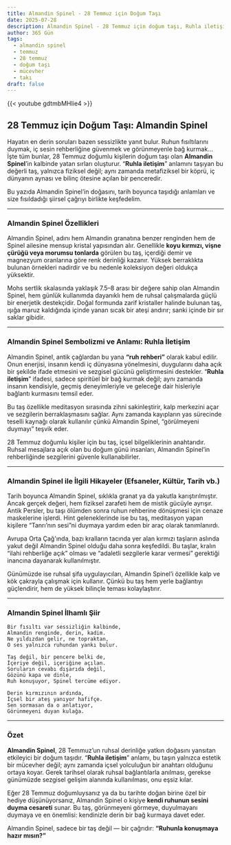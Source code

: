 ```yaml
---
title: Almandin Spinel - 28 Temmuz için Doğum Taşı
date: 2025-07-28
description: Almandin Spinel - 28 Temmuz için doğum taşı, Ruhla iletişim sembolü. Bu özel taşın derin anlamını öğrenin.
author: 365 Gün
tags:
  - almandin spinel
  - temmuz
  - 28 temmuz
  - doğum taşı
  - mücevher
  - takı
draft: false
---
```


{{< youtube gdtmbMHIie4 >}}

## 28 Temmuz için Doğum Taşı: Almandin Spinel

Hayatın en derin soruları bazen sessizlikte yanıt bulur. Ruhun fısıltılarını duymak, iç sesin rehberliğine güvenmek ve görünmeyenle bağ kurmak… İşte tüm bunlar, 28 Temmuz doğumlu kişilerin doğum taşı olan **Almandin Spinel**’in kalbinde yatan sırları oluşturur. “**Ruhla iletişim**” anlamını taşıyan bu değerli taş, yalnızca fiziksel değil; aynı zamanda metafiziksel bir köprü, iç dünyanın aynası ve bilinç ötesine açılan bir penceredir.

Bu yazıda Almandin Spinel’in doğasını, tarih boyunca taşıdığı anlamları ve size fısıldadığı şiirsel çağrıyı birlikte keşfedelim.

---

### Almandin Spinel Özellikleri

Almandin Spinel, adını hem Almandin granatına benzer renginden hem de Spinel ailesine mensup kristal yapısından alır. Genellikle **koyu kırmızı, vişne çürüğü veya morumsu tonlarda** görülen bu taş, içerdiği demir ve magnezyum oranlarına göre renk derinliği kazanır. Yüksek berraklıkta bulunan örnekleri nadirdir ve bu nedenle koleksiyon değeri oldukça yüksektir.

Mohs sertlik skalasında yaklaşık 7.5–8 arası bir değere sahip olan Almandin Spinel, hem günlük kullanımda dayanıklı hem de ruhsal çalışmalarda güçlü bir enerjetik destekçidir. Doğal formunda zarif kristaller halinde bulunan taş, ışığa maruz kaldığında içinde yanan sıcak bir ateşi andırır; sanki içinde bir sır saklar gibidir.

---

### Almandin Spinel Sembolizmi ve Anlamı: Ruhla İletişim

Almandin Spinel, antik çağlardan bu yana **“ruh rehberi”** olarak kabul edilir. Onun enerjisi, insanın kendi iç dünyasına yönelmesini, duygularını daha açık bir şekilde ifade etmesini ve sezgisel gücünü geliştirmesini destekler. “**Ruhla iletişim**” ifadesi, sadece spiritüel bir bağ kurmak değil; aynı zamanda insanın kendisiyle, geçmiş deneyimleriyle ve geleceğe dair hisleriyle bağlantı kurmasını temsil eder.

Bu taş özellikle meditasyon sırasında zihni sakinleştirir, kalp merkezini açar ve sezgilerin berraklaşmasını sağlar. Aynı zamanda kayıpların yas sürecinde teselli kaynağı olarak kullanılır çünkü Almandin Spinel, “görülmeyeni duymayı” teşvik eder.

28 Temmuz doğumlu kişiler için bu taş, içsel bilgeliklerinin anahtarıdır. Ruhsal mesajlara açık olan bu doğum günü insanları, Almandin Spinel’in rehberliğinde sezgilerini güvenle kullanabilirler.

---

### Almandin Spinel ile İlgili Hikayeler (Efsaneler, Kültür, Tarih vb.)

Tarih boyunca Almandin Spinel, sıklıkla granat ya da yakutla karıştırılmıştır. Ancak gerçek değeri, hem fiziksel zarafeti hem de mistik gücüyle ayrışır. Antik Persler, bu taşı ölümden sonra ruhun rehberine dönüşmesi için cenaze maskelerine işlerdi. Hint geleneklerinde ise bu taş, meditasyon yapan kişilere “Tanrı’nın sesi”ni duymaya yardım eden bir araç olarak tanımlanırdı.

Avrupa Orta Çağ'ında, bazı kralların tacında yer alan kırmızı taşların aslında yakut değil Almandin Spinel olduğu daha sonra keşfedildi. Bu taşlar, kralın “ilahi rehberliğe açık” olması ve “adaletli sezgilerle karar vermesi” gerektiği inancına dayanarak kullanılmıştır.

Günümüzde ise ruhsal şifa uygulayıcıları, Almandin Spinel’i özellikle kalp ve kök çakrayla çalışmak için kullanır. Çünkü bu taş hem yerle bağlantıyı güçlendirir, hem de yüksek bilinçle teması kolaylaştırır.

---

### Almandin Spinel İlhamlı Şiir

```
Bir fısıltı var sessizliğin kalbinde,  
Almandin renginde, derin, kadim.  
Ne yıldızdan gelir, ne topraktan,  
O ses yalnızca ruhundan yankı bulur.

Taş değil, bir pencere belki de,  
İçeriye değil, içeriğine açılan.  
Soruların cevabı dışarıda değil,  
Gözünü kapa ve dinle,  
Ruh konuşuyor, Spinel tercüme ediyor.

Derin kırmızının ardında,  
İçsel bir ateş yanıyor hafifçe.  
Sen sormasan da o anlatıyor,  
Görünmeyeni duyan kulağa.
```

---

### Özet

**Almandin Spinel**, 28 Temmuz’un ruhsal derinliğe yatkın doğasını yansıtan etkileyici bir doğum taşıdır. “**Ruhla iletişim**” anlamı, bu taşın yalnızca estetik bir mücevher değil; aynı zamanda içsel yolculuğun bir anahtarı olduğunu ortaya koyar. Gerek tarihsel olarak ruhsal bağlantılarla anılması, gerekse günümüzde sezgisel gelişim alanında kullanılması, onu eşsiz kılar.

Eğer 28 Temmuz doğumluysanız ya da bu tarihte doğan birine özel bir hediye düşünüyorsanız, Almandin Spinel o kişiye **kendi ruhunun sesini duyma cesareti** sunar. Bu taş, görünmeyeni görmeye, duyulmayanı duymaya ve en önemlisi: kendinizle derin bir bağ kurmaya davet eder.

Almandin Spinel, sadece bir taş değil — bir çağrıdır: **“Ruhunla konuşmaya hazır mısın?”**